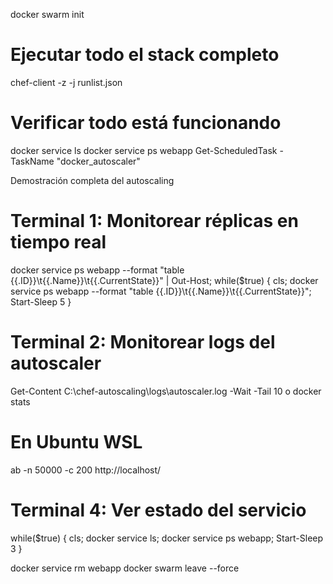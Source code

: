 docker swarm init

# Ejecutar todo el stack completo

chef-client -z -j runlist.json

# Verificar todo está funcionando
docker service ls
docker service ps webapp
Get-ScheduledTask -TaskName "docker_autoscaler"


Demostración completa del autoscaling
# Terminal 1: Monitorear réplicas en tiempo real
docker service ps webapp --format "table {{.ID}}\t{{.Name}}\t{{.CurrentState}}" | Out-Host; while($true) { cls; docker service ps webapp --format "table {{.ID}}\t{{.Name}}\t{{.CurrentState}}"; Start-Sleep 5 }


# Terminal 2: Monitorear logs del autoscaler
Get-Content C:\chef-autoscaling\logs\autoscaler.log -Wait -Tail 10
o
docker stats

# En Ubuntu WSL
ab -n 50000 -c 200 http://localhost/



# Terminal 4: Ver estado del servicio
while($true) { cls; docker service ls; docker service ps webapp; Start-Sleep 3 }



docker service rm webapp
docker swarm leave --force



